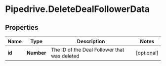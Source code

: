 # Pipedrive.DeleteDealFollowerData

## Properties

Name | Type | Description | Notes
------------ | ------------- | ------------- | -------------
**id** | **Number** | The ID of the Deal Follower that was deleted | [optional] 



